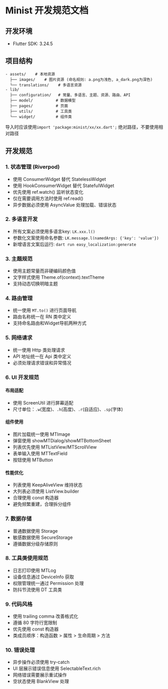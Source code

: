 # Minist 开发规范文档

## 开发环境
- Flutter SDK: 3.24.5

## 项目结构
```
- assets/    # 本地资源
  ├── images/    # 图片资源 (命名规则: a.png为浅色, a_dark.png为深色)
  └── translations/    # 多语言资源
- lib/
  ├── configuration/   # 常量、多语言、主题、资源、路由、API
  ├── model/          # 数据模型
  ├── pages/          # 页面
  ├── utils/          # 工具类
  └── widget/         # 组件类
```
导入时应该使用`import 'package:minist/xx/xx.dart';` 绝对路径，不要使用相对路径

## 开发规范

### 1. 状态管理 (Riverpod)
- 使用 ConsumerWidget 替代 StatelessWidget
- 使用 HookConsumerWidget 替代 StatefulWidget
- 优先使用 ref.watch() 监听状态变化
- 仅在需要调用方法时使用 ref.read()
- 异步数据必须使用 AsyncValue 处理加载、错误状态

### 2. 多语言开发
- 所有文案必须使用多语言key: `LK.xxx.l()`
- 参数化文案使用命名参数: `LK.message.l(namedArgs: {'key': 'value'})`
- 新增语言文案后运行: `dart run easy_localization:generate`

### 3. 主题规范
- 使用主题常量而非硬编码颜色值
- 文字样式使用 Theme.of(context).textTheme
- 支持动态切换明暗主题

### 4. 路由管理
- 统一使用 `MT.to()` 进行页面导航
- 路由名称统一在 RN 类中定义
- 支持命名路由和Widget导航两种方式

### 5. 网络请求
- 统一使用 Http 类处理请求
- API 地址统一在 Api 类中定义
- 必须处理请求错误和异常情况

### 6. UI 开发规范

#### 布局适配
- 使用 ScreenUtil 进行屏幕适配
- 尺寸单位：`.w`(宽度)、`.h`(高度)、`.r`(自适应)、`.sp`(字体)

#### 组件使用
- 图片加载统一使用 MTImage
- 弹窗使用 showMTDialog/showMTBottomSheet
- 列表优先使用 MTListView/MTScrollView
- 表单输入使用 MTTextField
- 按钮使用 MTButton

#### 性能优化
- 列表使用 KeepAliveView 维持状态
- 大列表必须使用 ListView.builder
- 合理使用 const 构造器
- 避免频繁重建，合理拆分组件

### 7. 数据存储
- 普通数据使用 Storage
- 敏感数据使用 SecureStorage
- 遵循数据分级存储原则

### 8. 工具类使用规范
- 日志打印使用 MTLog
- 设备信息通过 DeviceInfo 获取
- 权限管理统一通过 Permission 处理
- 防抖节流使用 DT 工具类

### 9. 代码风格
- 使用 trailing comma 改善格式化
- 遵循 80 字符行宽限制
- 优先使用 const 构造器
- 类成员顺序：构造函数 > 属性 > 生命周期 > 方法

### 10. 错误处理
- 异步操作必须使用 try-catch
- UI 层展示错误信息使用 SelectableText.rich
- 网络错误需要展示重试操作
- 空状态使用 BlankView 处理
